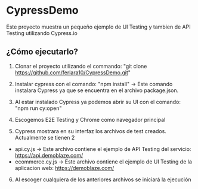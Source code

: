 # CypressDemo

Este proyecto muestra un pequeño ejemplo de UI Testing y tambien de API Testing utilizando Cypress.io


## ¿Cómo ejecutarlo?

1. Clonar el proyecto utilizando el commando: "git clone https://github.com/ferlara10/CypressDemo.git"

2. Instalar cypress con el comando: "npm install" -> Este comando instalara Cypress ya que se encuentra en el archivo package.json.

3. Al estar instalado Cypress ya podemos abrir su UI con el comando: "npm run cy:open"

4. Escogemos E2E Testing y Chrome como navegador principal

5. Cypress mostrara en su interfaz los archivos de test creados. Actualmente se tienen 2
* api.cy.js -> Este archivo contiene el ejemplo de API Testing del servicio: https://api.demoblaze.com/
* ecommerce.cy.js -> Este archivo contiene el ejemplo de UI Testing de la aplicacion web: https://demoblaze.com/

6. Al escoger cualquiera de los anteriores archivos se iniciará la ejecución
